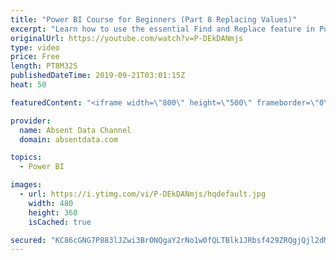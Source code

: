 ```yaml
---
title: "Power BI Course for Beginners (Part 8 Replacing Values)"
excerpt: "Learn how to use the essential Find and Replace feature in Power BI."
originalUrl: https://youtube.com/watch?v=P-DEkDANmjs
type: video
price: Free
length: PT8M32S
publishedDateTime: 2019-09-21T03:01:15Z
heat: 50

featuredContent: "<iframe width=\"800\" height=\"500\" frameborder=\"0\" src=\"https://www.youtube.com/embed/P-DEkDANmjs\" allow=\"accelerometer; autoplay; encrypted-media; gyroscope; picture-in-picture\" allowfullscreen></iframe>"

provider:
  name: Absent Data Channel
  domain: absentdata.com

topics:
  - Power BI

images:
  - url: https://i.ytimg.com/vi/P-DEkDANmjs/hqdefault.jpg
    width: 480
    height: 360
    isCached: true

secured: "KC86cGNG7P883lJZwi3Br0NQgaY2rNo1w0fQLTBlk1JRbsf429ZRQgjQjl2dMpUth6+xqaoH87kn1mRMYYISpmmgsH3naJVHj4CrS8OsxWIqvFqKq3e0pXmzp5zjwaoxQucndXwWizgpGjjouPmdWb4NC2xZrMlwwzsR4y0ACUMX8nwmACIRXJ14ISwN2yrZCj+aPSOoH9Oorns2ijhL57fcckqMvGVw32Sf36KvJ2j+PzNSvHPq7h9dAjOfDzsRGf/s5x21rq7hatM3chGCGbLI2Zdxow2U3CRxLD8CEiF/m+//CVk1BfPUiCrL8u49Zjo9vGcOjsfY7ReoohS2CCtBbNJFYuHTmUVRRVvjpX1WxHmB5IapTBIoGQgSLsDWGUlSpv8dTfGcqKEw0o2EIXtTvu2Nk8luvc39US+FrIg=;9IKD6QXrkmQTiLQjVW1Fbg=="
---
```


